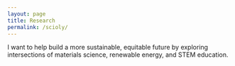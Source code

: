 ```yaml
---
layout: page
title: Research
permalink: /scioly/
---
```


I want to help build a more sustainable, equitable future by exploring intersections of materials science, renewable energy, and STEM education.